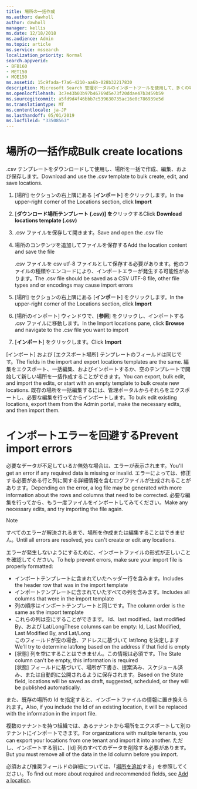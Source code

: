 ```yaml
---
title: 場所の一括作成
ms.author: dawholl
author: dawholl
manager: kellis
ms.date: 12/18/2018
ms.audience: Admin
ms.topic: article
ms.service: mssearch
localization_priority: Normal
search.appverid:
- BFB160
- MET150
- MOE150
ms.assetid: 15c9fada-f7a6-4210-aa6b-028b32217830
description: Microsoft Search 管理ポータルのインポートツールを使用して、多くの場所を一度に追加する
ms.openlocfilehash: 3c7e43b03b97b46769d5e73f20ddae47b3459b59
ms.sourcegitcommit: a5fd9d4f46bbb7c539630735ac16e0c786939e5d
ms.translationtype: MT
ms.contentlocale: ja-JP
ms.lasthandoff: 05/01/2019
ms.locfileid: "33508563"
---
```

# <a name="bulk-create-locations"></a><span data-ttu-id="20dc0-103">場所の一括作成</span><span class="sxs-lookup"><span data-stu-id="20dc0-103">Bulk create locations</span></span>

<span data-ttu-id="20dc0-104">.csv テンプレートをダウンロードして使用し、場所を一括で作成、編集、および保存します。</span><span class="sxs-lookup"><span data-stu-id="20dc0-104">Download and use the .csv template to bulk create, edit, and save locations.</span></span> 
  
1. <span data-ttu-id="20dc0-105">[場所] セクションの右上隅にある [**インポート**] をクリックします。</span><span class="sxs-lookup"><span data-stu-id="20dc0-105">In the upper-right corner of the Locations section, click **Import**</span></span>
    
2. <span data-ttu-id="20dc0-106">[**ダウンロード場所テンプレート (.csv)] を**クリックする</span><span class="sxs-lookup"><span data-stu-id="20dc0-106">Click **Download locations template (.csv)**</span></span>
    
3. <span data-ttu-id="20dc0-107">.csv ファイルを保存して開きます。</span><span class="sxs-lookup"><span data-stu-id="20dc0-107">Save and open the .csv file</span></span>
    
4. <span data-ttu-id="20dc0-108">場所のコンテンツを追加してファイルを保存する</span><span class="sxs-lookup"><span data-stu-id="20dc0-108">Add the location content and save the file</span></span>

    <span data-ttu-id="20dc0-109">.csv ファイルを csv utf-8 ファイルとして保存する必要があります。他のファイルの種類やエンコードにより、インポートエラーが発生する可能性があります。</span><span class="sxs-lookup"><span data-stu-id="20dc0-109">The .csv file should be saved as a CSV UTF-8 file, other file types and or encodings may cause import errors</span></span>
    
5. <span data-ttu-id="20dc0-110">[場所] セクションの右上隅にある [**インポート**] をクリックします。</span><span class="sxs-lookup"><span data-stu-id="20dc0-110">In the upper-right corner of the Locations section, click **Import**</span></span>
    
6. <span data-ttu-id="20dc0-111">[場所のインポート] ウィンドウで、[**参照**] をクリックし、インポートする .csv ファイルに移動します。</span><span class="sxs-lookup"><span data-stu-id="20dc0-111">In the Import locations pane, click **Browse** and navigate to the .csv file you want to import</span></span> 
    
7. <span data-ttu-id="20dc0-112">[**インポート**] をクリックします。</span><span class="sxs-lookup"><span data-stu-id="20dc0-112">Click **Import**</span></span>

<span data-ttu-id="20dc0-113">[インポート] および [エクスポート場所] テンプレートのフィールドは同じです。</span><span class="sxs-lookup"><span data-stu-id="20dc0-113">The fields in the import and export locations templates are the same.</span></span> <span data-ttu-id="20dc0-114">編集をエクスポート、一括編集、およびインポートするか、空のテンプレートで開始して新しい場所を一括作成することができます。</span><span class="sxs-lookup"><span data-stu-id="20dc0-114">You can export, bulk edit, and import the edits, or start with an empty template to bulk create new locations.</span></span> <span data-ttu-id="20dc0-115">既存の場所を一括編集するには、管理ポータルからそれらをエクスポートし、必要な編集を行ってからインポートします。</span><span class="sxs-lookup"><span data-stu-id="20dc0-115">To bulk edit existing locations, export them from the Admin portal, make the necessary edits, and then import them.</span></span>

# <a name="prevent-import-errors"></a><span data-ttu-id="20dc0-116">インポートエラーを回避する</span><span class="sxs-lookup"><span data-stu-id="20dc0-116">Prevent import errors</span></span>  
<span data-ttu-id="20dc0-117">必要なデータが不足しているか無効な場合は、エラーが表示されます。</span><span class="sxs-lookup"><span data-stu-id="20dc0-117">You'll get an error if any required data is missing or invalid.</span></span> <span data-ttu-id="20dc0-118">エラーによっては、修正する必要がある行と列に関する詳細情報を含むログファイルが生成されることがあります。</span><span class="sxs-lookup"><span data-stu-id="20dc0-118">Depending on the error, a log file may be generated with more information about the rows and columns that need to be corrected.</span></span> <span data-ttu-id="20dc0-119">必要な編集を行ってから、もう一度ファイルをインポートしてみてください。</span><span class="sxs-lookup"><span data-stu-id="20dc0-119">Make any necessary edits, and try importing the file again.</span></span>
  
> [!NOTE]
> <span data-ttu-id="20dc0-120">すべてのエラーが解決されるまで、場所を作成または編集することはできません。</span><span class="sxs-lookup"><span data-stu-id="20dc0-120">Until all errors are resolved, you can't create or edit any locations.</span></span> 

<span data-ttu-id="20dc0-121">エラーが発生しないようにするために、インポートファイルの形式が正しいことを確認してください。</span><span class="sxs-lookup"><span data-stu-id="20dc0-121">To help prevent errors, make sure your import file is properly formatted:</span></span>
- <span data-ttu-id="20dc0-122">インポートテンプレートに含まれていたヘッダー行を含みます。</span><span class="sxs-lookup"><span data-stu-id="20dc0-122">Includes the header row that was in the import template</span></span>
- <span data-ttu-id="20dc0-123">インポートテンプレートに含まれていたすべての列を含みます。</span><span class="sxs-lookup"><span data-stu-id="20dc0-123">Includes all columns that were in the import template</span></span>
- <span data-ttu-id="20dc0-124">列の順序はインポートテンプレートと同じです。</span><span class="sxs-lookup"><span data-stu-id="20dc0-124">The column order is the same as the import template</span></span>
- <span data-ttu-id="20dc0-125">これらの列は空にすることができます。 Id、last modified、last modified By、および Lat/Long</span><span class="sxs-lookup"><span data-stu-id="20dc0-125">These columns can be empty: Id, Last Modified, Last Modified By, and Lat/Long</span></span>  
<span data-ttu-id="20dc0-126">このフィールドが空の場合、アドレスに基づいて lat/long を決定します</span><span class="sxs-lookup"><span data-stu-id="20dc0-126">We'll try to determine lat/long based on the address if that field is empty</span></span>
- <span data-ttu-id="20dc0-127">[状態] 列を空にすることはできません。この情報は必須です。</span><span class="sxs-lookup"><span data-stu-id="20dc0-127">The State column can't be empty, this information is required</span></span>  
<span data-ttu-id="20dc0-128">[状態] フィールドに基づいて、場所が下書き、提案済み、スケジュール済み、または自動的に公開されるように保存されます。</span><span class="sxs-lookup"><span data-stu-id="20dc0-128">Based on the State field, locations will be saved as draft, suggested, scheduled, or they will be published automatically.</span></span>

<span data-ttu-id="20dc0-129">また、既存の場所の Id を指定すると、インポートファイルの情報に置き換えられます。</span><span class="sxs-lookup"><span data-stu-id="20dc0-129">Also, if you include the Id of an existing location, it will be replaced with the information in the import file.</span></span>

<span data-ttu-id="20dc0-130">複数のテナントを持つ組織では、あるテナントから場所をエクスポートして別のテナントにインポートできます。</span><span class="sxs-lookup"><span data-stu-id="20dc0-130">For organizations with mulitple tenants, you can export your locations from one tenant and import it into another.</span></span> <span data-ttu-id="20dc0-131">ただし、インポートする前に、[Id] 列のすべてのデータを削除する必要があります。</span><span class="sxs-lookup"><span data-stu-id="20dc0-131">But you must remove all of the data in the Id column before you import.</span></span>
  
<span data-ttu-id="20dc0-132">必須および推奨フィールドの詳細については、「[場所を追加](add-a-location.md)する」を参照してください。</span><span class="sxs-lookup"><span data-stu-id="20dc0-132">To find out more about required and recommended fields, see [Add a location](add-a-location.md).</span></span>

  

